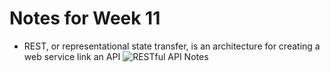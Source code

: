 # Notes for Week 11
- REST, or representational state transfer, is an architecture for creating a web service link an API
![RESTful API Notes]()
